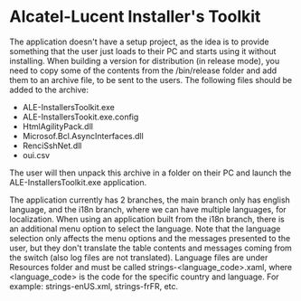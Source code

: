 # Alcatel-Lucent Installer's Toolkit
The application doesn't have a setup project, as the idea is to provide something that the user just loads to their PC and starts using it without installing.
When building a version for distribution (in release mode), you need to copy some of the contents from the /bin/release folder and add them to an archive file,
to be sent to the users. The following files should be added to the archive:
- ALE-InstallersToolkit.exe
- ALE-InstallersTookit.exe.config
- HtmlAgilityPack.dll
- Microsof.Bcl.AsyncInterfaces.dll
- RenciSshNet.dll
- oui.csv

The user will then unpack this archive in a folder on their PC and launch the ALE-InstallersToolkit.exe application.

The application currently has 2 branches, the main branch only has english language, and the i18n branch, where we can have multiple languages, for localization. 
When using an application built from the i18n branch, there is an additional menu option to select the language. Note that the language selection only affects the menu options 
and the messages presented to the user, but they don't translate the table contents and messages coming from the switch (also log files are not translated).
Language files are under Resources folder and must be called strings-<language_code>.xaml, where <language_code> is the code for the specific country and language.
For example: strings-enUS.xml, strings-frFR, etc.



